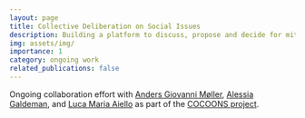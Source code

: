 ```yaml
---
layout: page
title: Collective Deliberation on Social Issues
description: Building a platform to discuss, propose and decide for mitigation strategies on social issues
img: assets/img/
importance: 1
category: ongoing work
related_publications: false
---
```


Ongoing collaboration effort with [Anders Giovanni Møller](https://www.andersgiovanni.com/), [Alessia Galdeman](https://alessiaatunimi.github.io/), and [Luca Maria Aiello](https://www.lajello.com/) as part of the [COCOONS project](https://www.cocoons.online/).